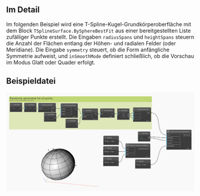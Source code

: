 <!--- Autodesk.DesignScript.Geometry.TSpline.TSplineSurface.BySphereBestFit --->
<!--- RUAGD4YGKJ6XHPIKDL7GZX63CDAFMI6KUSR6XMXEBGJJOATEI5IA --->
## Im Detail
Im folgenden Beispiel wird eine T-Spline-Kugel-Grundkörperoberfläche mit dem Block `TSplineSurface.BySphereBestFit` aus einer bereitgestellten Liste zufälliger Punkte erstellt. Die Eingaben `radiusSpans` und `heightSpans` steuern die Anzahl der Flächen entlang der Höhen- und radialen Felder (oder Meridiane). Die Eingabe `symmetry` steuert, ob die Form anfängliche Symmetrie aufweist, und `inSmoothMode` definiert schließlich, ob die Vorschau im Modus Glatt oder Quader erfolgt.

## Beispieldatei

![Example](./Autodesk.DesignScript.Geometry.TSpline.TSplineSurface.BySphereBestFit_img.jpg)
